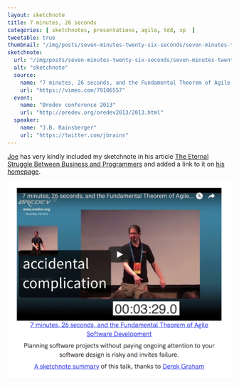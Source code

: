 ```yaml
---
layout: sketchnote
title: 7 minutes, 26 seconds
categories: [ sketchnotes, presentations, agile, tdd, xp  ]
tweetable: true
thumbnail: "/img/posts/seven-minutes-twenty-six-seconds/seven-minutes-twenty-six-seconds.jpg"
sketchnote:
  url: "/img/posts/seven-minutes-twenty-six-seconds/seven-minutes-twenty-six-seconds.jpg"
  alt: "sketchnote"
  source:
    name: "7 minutes, 26 seconds, and the Fundamental Theorem of Agile Software Development"
    url: "https://vimeo.com/79106557"
  event:
    name: "Øredev conference 2013"
    url: "http://oredev.org/oredev2013/2013.html"
  speaker:
    name: "J.B. Rainsberger"
    url: "https://twitter.com/jbrains"
---
```


<a href="https://twitter.com/jbrains">Joe</a> has very kindly included my sketchnote in his article 
<a href="http://blog.thecodewhisperer.com/permalink/the-eternal-struggle-between-business-and-programmers" alt="link to article">The Eternal Struggle Between Business and Programmers</a> 
and added a link to it on <a href="http://www.jbrains.ca/" alt="jbrains homepage">his homepage</a>.

<img src="/img/posts/seven-minutes-twenty-six-seconds/jbrains-site.png" alt="home page" class="u-max-full-width" />


